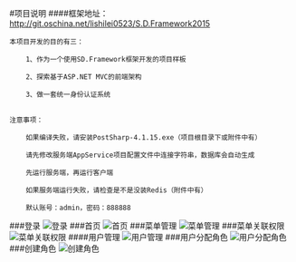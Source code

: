 #项目说明
####框架地址：http://git.oschina.net/lishilei0523/S.D.Framework2015

    本项目开发的目的有三：

        1、作为一个使用SD.Framework框架开发的项目样板
        
        2、探索基于ASP.NET MVC的前端架构

        3、做一套统一身份认证系统


    注意事项：

        如果编译失败，请安装PostSharp-4.1.15.exe（项目根目录下或附件中有）

        请先修改服务端AppService项目配置文件中连接字符串，数据库会自动生成

        先运行服务端，再运行客户端

        如果服务端运行失败，请检查是不是没装Redis（附件中有）

        默认账号：admin，密码：888888

###登录
![登录](https://git.oschina.net/uploads/images/2017/0529/175100_85d0afeb_372841.png "登录")
###首页
![首页](https://git.oschina.net/uploads/images/2017/0529/175138_4d6d131a_372841.jpeg "首页")
###菜单管理
![菜单管理](https://git.oschina.net/uploads/images/2017/0529/175208_075c0a11_372841.png "菜单管理")
###菜单关联权限
![菜单关联权限](https://git.oschina.net/uploads/images/2017/0529/175233_1c16ae98_372841.png "菜单关联权限")
####用户管理
![用户管理](https://git.oschina.net/uploads/images/2017/0529/175251_14e3c127_372841.png "用户管理")
###用户分配角色
![用户分配角色](https://git.oschina.net/uploads/images/2017/0529/175306_fd5487f1_372841.png "用户分配角色")
###创建角色
![创建角色](https://git.oschina.net/uploads/images/2017/0529/175358_a0e006c2_372841.png "创建角色")